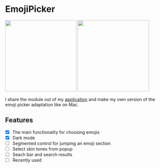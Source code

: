 # EmojiPicker

<p float="left">
<img src="https://user-images.githubusercontent.com/50948518/171789068-588e2a26-773e-4659-8373-3bf150ca378b.gif" width="230">
<img src="https://user-images.githubusercontent.com/50948518/171789465-9d324f9f-77f6-403f-b071-bd661aa86a4e.png" width="230">
</p>

I share the module out of my [application](https://apps.apple.com/ru/app/id1500111859) and make my own version of the emoji picker adaptation like on Mac.

## Features

-   [x] The main functionality for choosing emojis
-   [x] Dark mode
-   [ ] Segmented control for jumping an emoji section
-   [ ] Select skin tones from popup
-   [ ] Seach bar and search results
-   [ ] Recently used
